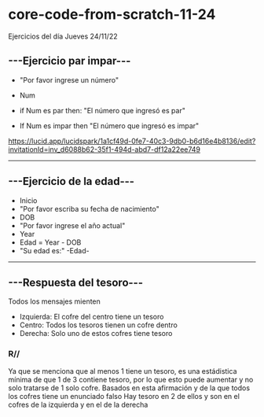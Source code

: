 # core-code-from-scratch-11-24
Ejercicios del día Jueves 24/11/22

## ---Ejercicio par impar---

  - "Por favor ingrese un número"
  - Num
  
  - if Num es par then: "El número que ingresó es par"
  - If Num es impar then "El número que ingresó es impar"

https://lucid.app/lucidspark/1a1cf49d-0fe7-40c3-9db0-b6d16e4b8136/edit?invitationId=inv_d6088b62-35f1-494d-abd7-df12a22ee749

---
## ---Ejercicio de la edad---

  - Inicio
  - "Por favor escriba su fecha de nacimiento"
  - DOB
  - "Por favor ingrese el año actual"
  - Year
  - Edad = Year - DOB
  - "Su edad es:" -Edad-

---
## ---Respuesta del tesoro---
Todos los mensajes mienten
- Izquierda: El cofre del centro tiene un tesoro 
- Centro: Todos los tesoros tienen un cofre dentro
- Derecha: Solo uno de estos cofres tiene tesoro

### R//
Ya que se menciona que al menos 1 tiene un tesoro, es una estádistica mínima de que 1 de 3 contiene tesoro, por lo que esto puede aumentar y no solo tratarse de 1 solo cofre.
Basados en esta afirmación y de la que todos los cofres tiene un enunciado falso
Hay tesoro en 2 de ellos y son en el cofres de la izquierda y en el de la derecha
